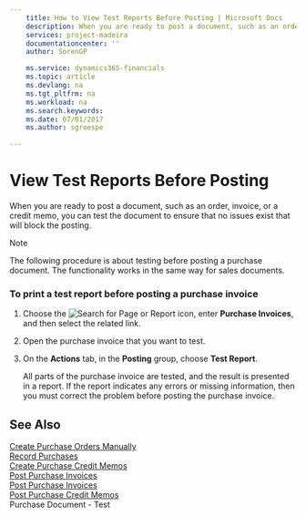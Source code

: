 ```yaml
---
    title: How to View Test Reports Before Posting | Microsoft Docs
    description: When you are ready to post a document, such as an order, invoice, or a credit memo, you can test the document to ensure that no issues exist that will block the posting.
    services: project-madeira
    documentationcenter: ''
    author: SorenGP

    ms.service: dynamics365-financials
    ms.topic: article
    ms.devlang: na
    ms.tgt_pltfrm: na
    ms.workload: na
    ms.search.keywords:
    ms.date: 07/01/2017
    ms.author: sgroespe

---
```

# View Test Reports Before Posting
When you are ready to post a document, such as an order, invoice, or a credit memo, you can test the document to ensure that no issues exist that will block the posting.  
  
> [!NOTE]  
>  The following procedure is about testing before posting a purchase document. The functionality works in the same way for sales documents.  
  
### To print a test report before posting a purchase invoice  
  
1.  Choose the ![Search for Page or Report](media/ui-search/search_small.png "Search for Page or Report icon") icon, enter **Purchase Invoices**, and then select the related link.  
  
2.  Open the purchase invoice that you want to test.  
  
3.  On the **Actions** tab, in the **Posting** group, choose **Test Report**.  
  
     All parts of the purchase invoice are tested, and the result is presented in a report. If the report indicates any errors or missing information, then you must correct the problem before posting the purchase invoice.  
  
## See Also  
 [Create Purchase Orders Manually](../FullExperience/how-to-create-purchase-orders-manually.md)   
 [Record Purchases](../FullExperience/how-to-record-purchases.md)   
 [Create Purchase Credit Memos](../FullExperience/how-to-create-purchase-credit-memos.md)   
 [Post Purchase Invoices](../FullExperience/how-to-post-purchase-invoices.md)   
 [Post Purchase Invoices](../FullExperience/how-to-post-purchase-invoices.md)   
 [Post Purchase Credit Memos](../FullExperience/how-to-post-purchase-credit-memos.md)   
 Purchase Document - Test